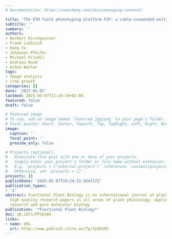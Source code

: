 ```yaml
---
# Documentation: https://wowchemy.com/docs/managing-content/

title: 'The ETH field phenotyping platform FIP: a cable-suspended multi-sensor system'
subtitle: ''
summary: ''
authors:
- Norbert Kirchgessner
- Frank Liebisch
- Kang Yu
- Johannes Pfeifer
- Michael Friedli
- Andreas Hund
- Achim Walter
tags:
- Image analysis
- crop growth
categories: []
date: '2017-01-01'
lastmod: 2025-05-07T21:24:24+02:00
featured: false
draft: false

# Featured image
# To use, add an image named `featured.jpg/png` to your page's folder.
# Focal points: Smart, Center, TopLeft, Top, TopRight, Left, Right, BottomLeft, Bottom, BottomRight.
image:
  caption: ''
  focal_point: ''
  preview_only: false

# Projects (optional).
#   Associate this post with one or more of your projects.
#   Simply enter your project's folder or file name without extension.
#   E.g. `projects = ["internal-project"]` references `content/project/deep-learning/index.md`.
#   Otherwise, set `projects = []`.
projects: []
publishDate: '2025-05-07T19:24:23.954717Z'
publication_types:
- '2'
abstract: Functional Plant Biology is an international journal of plant function publishing
  high quality research papers in all areas of plant physiology, applied agricultural
  research and pure molecular biology
publication: '*Functional Plant Biology*'
doi: 10.1071/FP16165
links:
- name: URL
  url: http://www.publish.csiro.au/fp/fp16165
---
```

